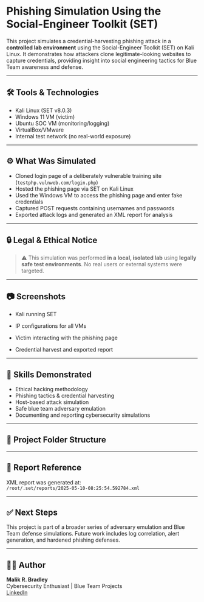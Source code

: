 # Phishing Simulation Using the Social-Engineer Toolkit (SET)

This project simulates a credential-harvesting phishing attack in a **controlled lab environment** using the Social-Engineer Toolkit (SET) on Kali Linux. It demonstrates how attackers clone legitimate-looking websites to capture credentials, providing insight into social engineering tactics for Blue Team awareness and defense.

---

## 🛠️ Tools & Technologies
- Kali Linux (SET v8.0.3)
- Windows 11 VM (victim)
- Ubuntu SOC VM (monitoring/logging)
- VirtualBox/VMware
- Internal test network (no real-world exposure)

---

## ⚙️ What Was Simulated
- Cloned login page of a deliberately vulnerable training site (`testphp.vulnweb.com/login.php`)
- Hosted the phishing page via SET on Kali Linux
- Used the Windows VM to access the phishing page and enter fake credentials
- Captured POST requests containing usernames and passwords
- Exported attack logs and generated an XML report for analysis

---

## 🔒 Legal & Ethical Notice
> ⚠️ This simulation was performed **in a local, isolated lab** using **legally safe test environments**. No real users or external systems were targeted.

---

## 📷 Screenshots
- Kali running SET

- IP configurations for all VMs
- Victim interacting with the phishing page
- Credential harvest and exported report

---

## 🧠 Skills Demonstrated
- Ethical hacking methodology
- Phishing tactics & credential harvesting
- Host-based attack simulation
- Safe blue team adversary emulation
- Documenting and reporting cybersecurity simulations

---

## 📁 Project Folder Structure
---

## 🧾 Report Reference
XML report was generated at:  
`/root/.set/reports/2025-05-10-08:25:54.592784.xml`

---

## ✅ Next Steps
This project is part of a broader series of adversary emulation and Blue Team defense simulations. Future work includes log correlation, alert generation, and hardened phishing defenses.

---

## 🙋‍♂️ Author
**Malik R. Bradley**  
Cybersecurity Enthusiast | Blue Team Projects  
[LinkedIn](https://www.linkedin.com/in/malik-bradley-a1273b28a)
